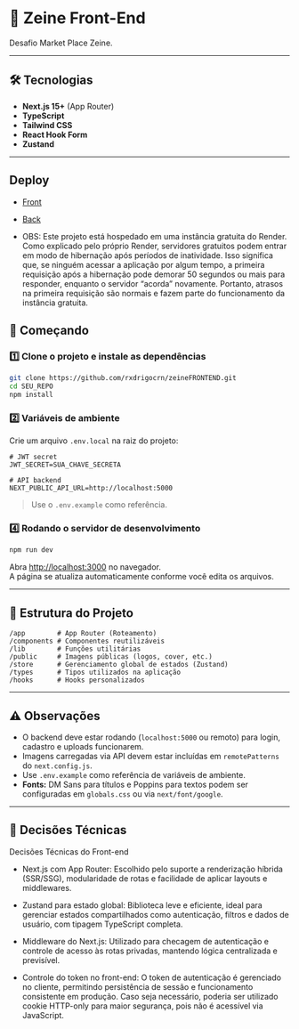 # 🚀 Zeine Front-End

Desafio Market Place Zeine.

---

## 🛠 Tecnologias

- **Next.js 15+** (App Router)
- **TypeScript**
- **Tailwind CSS**
- **React Hook Form**
- **Zustand**

---

## Deploy

- [Front](https://zeine-frontend.vercel.app)
- [Back](https://zeinebackend.onrender.com)

- OBS:
Este projeto está hospedado em uma instância gratuita do Render. Como explicado pelo próprio Render, servidores gratuitos podem entrar em modo de hibernação após períodos de inatividade.
Isso significa que, se ninguém acessar a aplicação por algum tempo, a primeira requisição após a hibernação pode demorar 50 segundos ou mais para responder, enquanto o servidor “acorda” novamente.
Portanto, atrasos na primeira requisição são normais e fazem parte do funcionamento da instância gratuita.
## 🚩 Começando

### 1️⃣ Clone o projeto e instale as dependências

```bash
git clone https://github.com/rxdrigocrn/zeineFRONTEND.git
cd SEU_REPO
npm install
```

### 2️⃣ Variáveis de ambiente

Crie um arquivo `.env.local` na raiz do projeto:

```env
# JWT secret
JWT_SECRET=SUA_CHAVE_SECRETA

# API backend
NEXT_PUBLIC_API_URL=http://localhost:5000
```

> Use o `.env.example` como referência.

### 4️⃣ Rodando o servidor de desenvolvimento

```bash
npm run dev
```

Abra [http://localhost:3000](http://localhost:3000) no navegador.  
A página se atualiza automaticamente conforme você edita os arquivos.

---

## 📂 Estrutura do Projeto

```
/app        # App Router (Roteamento)
/components # Componentes reutilizáveis
/lib        # Funções utilitárias
/public     # Imagens públicas (logos, cover, etc.)
/store      # Gerenciamento global de estados (Zustand)
/types      # Tipos utilizados na aplicação
/hooks      # Hooks personalizados
```

---

## ⚠️ Observações

- O backend deve estar rodando (`localhost:5000` ou remoto) para login, cadastro e uploads funcionarem.
- Imagens carregadas via API devem estar incluídas em `remotePatterns` do `next.config.js`.
- Use `.env.example` como referência de variáveis de ambiente.
- **Fonts:** DM Sans para títulos e Poppins para textos podem ser configuradas em `globals.css` ou via `next/font/google`.

---

## 👾 Decisões Técnicas

Decisões Técnicas do Front-end

- Next.js com App Router: Escolhido pelo suporte a renderização híbrida (SSR/SSG), modularidade de rotas e facilidade de aplicar layouts e middlewares.

- Zustand para estado global: Biblioteca leve e eficiente, ideal para gerenciar estados compartilhados como autenticação, filtros e dados de usuário, com tipagem TypeScript completa.

- Middleware do Next.js: Utilizado para checagem de autenticação e controle de acesso às rotas privadas, mantendo lógica centralizada e previsível.

- Controle do token no front-end: O token de autenticação é gerenciado no cliente, permitindo persistência de sessão e funcionamento consistente em produção. Caso seja necessário, poderia ser utilizado cookie HTTP-only para maior segurança, pois não é acessível via JavaScript.



